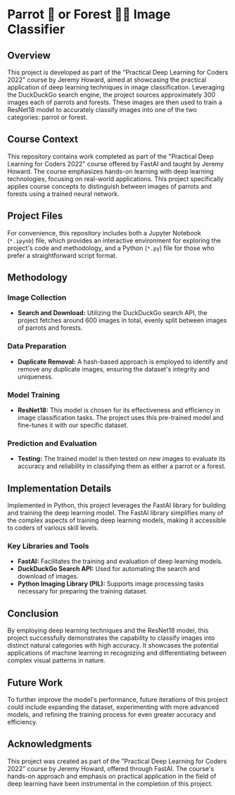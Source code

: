 # Parrot 🦜 or Forest 🌲🌳 Image Classifier

## Overview

This project is developed as part of the "Practical Deep Learning for Coders 2022" course by Jeremy Howard, aimed at showcasing the practical application of deep learning techniques in image classification. Leveraging the DuckDuckGo search engine, the project sources approximately 300 images each of parrots and forests. These images are then used to train a ResNet18 model to accurately classify images into one of the two categories: parrot or forest.

## Course Context

This repository contains work completed as part of the "Practical Deep Learning for Coders 2022" course offered by FastAI and taught by Jeremy Howard. The course emphasizes hands-on learning with deep learning technologies, focusing on real-world applications. This project specifically applies course concepts to distinguish between images of parrots and forests using a trained neural network.

## Project Files

For convenience, this repository includes both a Jupyter Notebook (`*.ipynb`) file, which provides an interactive environment for exploring the project's code and methodology, and a Python (`*.py`) file for those who prefer a straightforward script format.

## Methodology

### Image Collection

- **Search and Download:** Utilizing the DuckDuckGo search API, the project fetches around 600 images in total, evenly split between images of parrots and forests.

### Data Preparation

- **Duplicate Removal:** A hash-based approach is employed to identify and remove any duplicate images, ensuring the dataset's integrity and uniqueness.

### Model Training

- **ResNet18:** This model is chosen for its effectiveness and efficiency in image classification tasks. The project uses this pre-trained model and fine-tunes it with our specific dataset.

### Prediction and Evaluation

- **Testing:** The trained model is then tested on new images to evaluate its accuracy and reliability in classifying them as either a parrot or a forest.

## Implementation Details

Implemented in Python, this project leverages the FastAI library for building and training the deep learning model. The FastAI library simplifies many of the complex aspects of training deep learning models, making it accessible to coders of various skill levels.

### Key Libraries and Tools

- **FastAI:** Facilitates the training and evaluation of deep learning models.
- **DuckDuckGo Search API:** Used for automating the search and download of images.
- **Python Imaging Library (PIL):** Supports image processing tasks necessary for preparing the training dataset.

## Conclusion

By employing deep learning techniques and the ResNet18 model, this project successfully demonstrates the capability to classify images into distinct natural categories with high accuracy. It showcases the potential applications of machine learning in recognizing and differentiating between complex visual patterns in nature.

## Future Work

To further improve the model's performance, future iterations of this project could include expanding the dataset, experimenting with more advanced models, and refining the training process for even greater accuracy and efficiency.

## Acknowledgments

This project was created as part of the "Practical Deep Learning for Coders 2022" course by Jeremy Howard, offered through FastAI. The course's hands-on approach and emphasis on practical application in the field of deep learning have been instrumental in the completion of this project.
